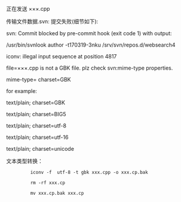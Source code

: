 
正在发送       ×××.cpp

传输文件数据.svn: 提交失败(细节如下): 

svn: Commit blocked by pre-commit hook (exit code 1) with output:

/usr/bin/svnlook author -t170319-3nku /srv/svn/repos.d/websearch4

iconv: illegal input sequence at position 4817

file=×××.cpp is not a GBK file. plz check svn:mime-type properties.

mime-type= charset=GBK

for example:

  text/plain; charset=GBK

  text/plain; charset=BIG5
  
  text/plain; charset=utf-8
  
  text/plain; charset=utf-16
  
  text/plain; charset=unicode

文本类型转换： 
             
             iconv -f  utf-8 -t gbk xxx.cpp -o xxx.cp.bak
        
             rm -rf xxx.cp
             
             mv xxx.cp.bak xxx.cp
